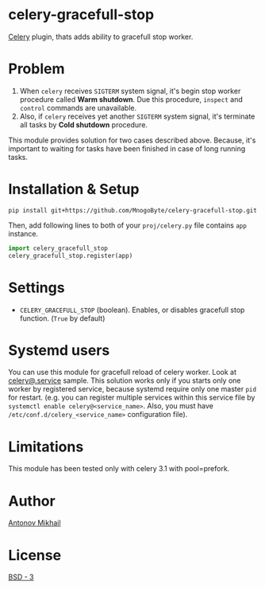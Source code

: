 # celery-gracefull-stop

[Celery](http://celeryproject.org) plugin, thats adds ability to gracefull stop worker.

# Problem

1. When `celery` receives `SIGTERM` system signal, it's begin stop worker procedure called **Warm shutdown**. Due this procedure, `inspect` and `control` commands are unavailable.
2. Also, if `celery` receives yet another `SIGTERM` system signal, it's terminate all tasks by **Cold shutdown** procedure.

This module provides solution for two cases described above.
Because, it's important to waiting for tasks have been finished in case of long running tasks.

# Installation & Setup

```
pip install git+https://github.com/MnogoByte/celery-gracefull-stop.git
```

Then, add following lines to both of your `proj/celery.py` file contains `app` instance.

```python
import celery_gracefull_stop
celery_gracefull_stop.register(app)
```

# Settings 

- `CELERY_GRACEFULL_STOP` (boolean). Enables, or disables gracefull stop function. (`True` by default)

# Systemd users

You can use this module for gracefull reload of celery worker.
Look at [celery@.service](systemd/celery@.service) sample.
This solution works only if you starts only one worker by registered service, because systemd require only one master `pid` for restart. (e.g. you can register multiple services within this service file by `systemctl enable celery@<service_name>`. Also, you must have `/etc/conf.d/celery_<service_name>` configuration file).

# Limitations

This module has been tested only with celery 3.1 with pool=prefork.

# Author

[Antonov Mikhail](https://github.com/atin65536)

# License

[BSD - 3](LICENSE)
